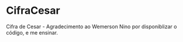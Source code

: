 # CifraCesar
Cifra de Cesar - Agradecimento ao Wemerson Nino por disponiblizar o código, e me ensinar.
